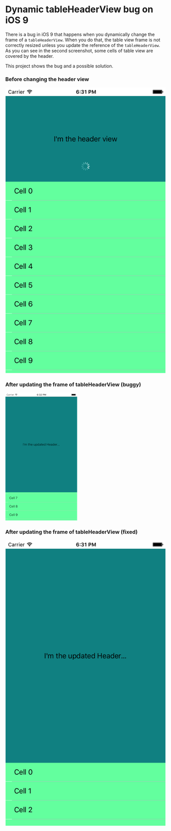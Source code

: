 # Dynamic tableHeaderView bug on iOS 9

There is a bug in iOS 9 that happens when you dynamically change the frame of a `tableHeaderView`.
When you do that, the table view frame is not correctly resized unless you update the reference of the `tableHeaderView`.
As you can see in the second screenshot, some cells of table view are covered by the header.

This project shows the bug and a possible solution.

### Before changing the header view

![](https://github.com/andreacipriani/tableview-headerview/blob/master/images/tableview-header.png)

### After updating the frame of tableHeaderView (buggy)
![](https://github.com/andreacipriani/tableview-headerview/blob/master/images/tableview-header-resized-buggy.png)

### After updating the frame of tableHeaderView (fixed)

![](https://github.com/andreacipriani/tableview-headerview/blob/master/images/tableview-header-resized-bug-fixed.png)

